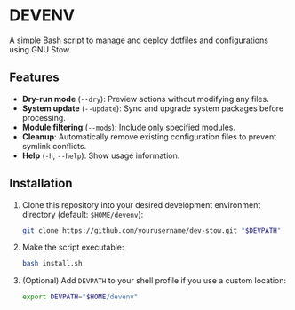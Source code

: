 # DEVENV

A simple Bash script to manage and deploy dotfiles and configurations using GNU Stow.

## Features

* **Dry-run mode** (`--dry`): Preview actions without modifying any files.
* **System update** (`--update`): Sync and upgrade system packages before processing.
* **Module filtering** (`--mods`): Include only specified modules.
* **Cleanup**: Automatically remove existing configuration files to prevent symlink conflicts.
* **Help** (`-h`, `--help`): Show usage information.

## Installation

1. Clone this repository into your desired development environment directory (default: `$HOME/devenv`):

   ```bash
   git clone https://github.com/yourusername/dev-stow.git "$DEVPATH"
   ```
2. Make the script executable:

   ```bash
   bash install.sh
   ```
3. (Optional) Add `DEVPATH` to your shell profile if you use a custom location:

   ```bash
   export DEVPATH="$HOME/devenv"
   ```

